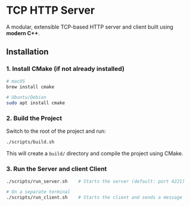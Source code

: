 # TCP HTTP Server

A modular, extensible TCP-based HTTP server and client built using **modern C++**.


## Installation

### 1. Install CMake (if not already installed)

```bash
# macOS
brew install cmake

# Ubuntu/Debian
sudo apt install cmake
```

### 2. Build the Project

Switch to the root of the project and run:

```bash
./scripts/build.sh
```

This will create a `build/` directory and compile the project using CMake.


### 3. Run the Server and client Client

```bash
./scripts/run_server.sh    # Starts the server (default: port 4221)

# On a separate terminal
./scripts/run_client.sh    # Starts the client and sends a message
```
